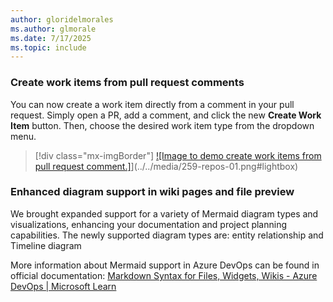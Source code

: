 ```yaml
---
author: gloridelmorales
ms.author: glmorale
ms.date: 7/17/2025
ms.topic: include
---
```


### Create work items from pull request comments

You can now create a work item directly from a comment in your pull request. Simply open a PR, add a comment, and click the new **Create Work Item** button. Then, choose the desired work item type from the dropdown menu.

> [!div class="mx-imgBorder"]
> [![Image to demo create work items from pull request comment.]](../../media/259-repos-01.png "Image to demo create work items from pull request comment.")](../../media/259-repos-01.png#lightbox)

### Enhanced diagram support in wiki pages and file preview

We brought expanded support for a variety of Mermaid diagram types and visualizations, enhancing your documentation and project planning capabilities. The newly supported diagram types are: entity relationship and Timeline diagram

More information about Mermaid support in Azure DevOps can be found in official documentation: [Markdown Syntax for Files, Widgets, Wikis - Azure DevOps | Microsoft Learn](/azure/devops/project/wiki/markdown-guidance?view=azure-devops#work-with-mermaid-diagrams)